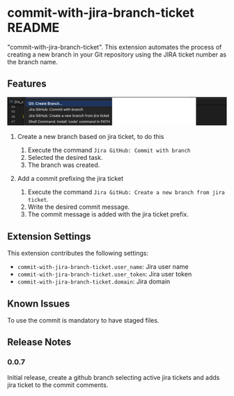 # commit-with-jira-branch-ticket README

"commit-with-jira-branch-ticket". This extension automates the process of creating a new branch in your Git repository using the JIRA ticket number as the branch name.

## Features

![Extension options](https://github.com/robcbean/commit-with-jira-branch-ticket/raw/main/images/options.png)

1. Create a new branch based on jira ticket, to do this 

    1. Execute the command `Jira GitHub: Commit with branch`
    2. Selected the desired task. 
    3. The branch was created. 

2. Add a commit prefixing the jira ticket 
    1. Execute the command `Jira GitHub: Create a new branch from jira ticket`.
    2. Write the desired commit message.
    3. The commit message is added with the jira ticket prefix.


## Extension Settings


This extension contributes the following settings:

* `commit-with-jira-branch-ticket.user_name`: Jira user name
* `commit-with-jira-branch-ticket.user_token`: Jira user token
* `commit-with-jira-branch-ticket.domain`: Jira domain

## Known Issues

To use the commit is mandatory to have staged files.
## Release Notes

### 0.0.7

Initial release, create a github branch selecting active jira tickets and adds jira ticket to the commit comments.